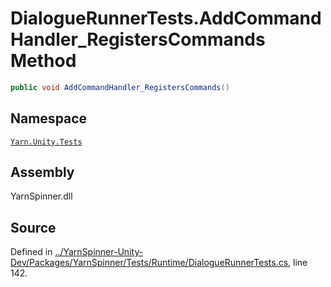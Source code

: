 <!-- This file was generated by a tool. Do not edit this file by hand. -->

# DialogueRunnerTests.AddCommandHandler_RegistersCommands Method


```csharp
public void AddCommandHandler_RegistersCommands()
```



## Namespace
[`Yarn.Unity.Tests`](/api/csharp/yarn.unity.tests/README.md)

## Assembly
YarnSpinner.dll

## Source
Defined in [../YarnSpinner-Unity-Dev/Packages/YarnSpinner/Tests/Runtime/DialogueRunnerTests.cs](https://github.com/YarnSpinnerTool/YarnSpinner-Unity//blob/develop/Tests/Runtime/DialogueRunnerTests.cs#L142), line 142.
